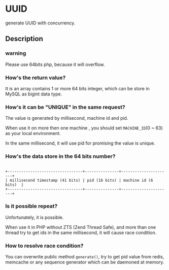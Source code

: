 # UUID
generate UUID with concurrency.

## Description

### warning
Please use 64bits php, because it will overflow.

### How's the return value?

It is an array contains 1 or more 64 bits integer, which can be store in MySQL as bigint data type.

### How's it can be "UNIQUE" in the same request?

The value is generated by millisecond, machine id and pid. 

When use it on more then one machine , you should set `MACHINE_ID`(0 ~ 63) as your local environment.

In the same millisecond, it will use pid for promising the value is unique.

### How's the data store in the 64 bits number?

```text

+---------------------------------+---------------+----------------------+
| millisecond timestamp (41 bits) | pid (16 bits) | machine id (6 bits)  |
+---------------------------------+---------------+----------------------+

```

### Is it possible repeat?

Unfortunately, it is possible. 

When use it in PHP without ZTS (Zend Thread Safe), and more than one thread try to get ids in the same millisecond, it will cause race condition.

### How to resolve race condition?

You can overwrite public method `generate()`, try to get pid value from redis, memcache or any sequence generator which can be daemoned at memory.

